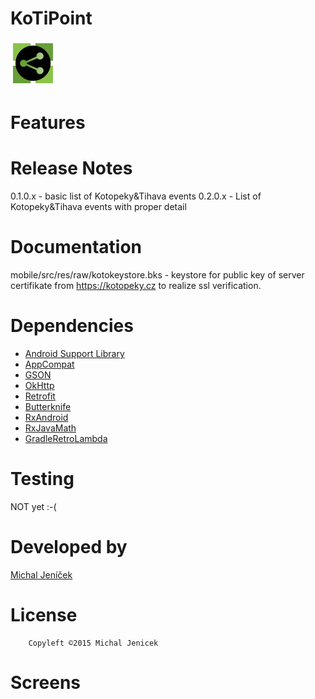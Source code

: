 # KoTiPoint

![KoTiPoint](./mobile/src/main/res/mipmap-hdpi/ic_launcher.png "KoTiPoint")



Features
============

Release Notes
============
0.1.0.x - basic list of Kotopeky&Tihava events
0.2.0.x - List of Kotopeky&Tihava events with proper detail
                                                                                             
Documentation
=============
mobile/src/res/raw/kotokeystore.bks - keystore for public key of server certifikate from https://kotopeky.cz to realize ssl verification.


Dependencies
============
* [Android Support Library](http://developer.android.com/tools/support-library/index.html)
* [AppCompat](https://developer.android.com/reference/android/support/v7/appcompat/package-summary.html)
* [GSON](http://code.google.com/p/google-gson/)
* [OkHttp](https://github.com/square/okhttp)
* [Retrofit](https://github.com/square/retrofit)
* [Butterknife](https://github.com/JakeWharton/butterknife)
* [RxAndroid](https://github.com/ReactiveX/RxAndroid)
* [RxJavaMath](https://github.com/ReactiveX/RxJavaMath)
* [GradleRetroLambda](https://github.com/evant/gradle-retrolambda)

Testing
=======

NOT yet :-(

Developed by
============

[Michal Jeníček](https://www.linkedin.com/in/jenicekmichal)


License
=======

        Copyleft ©2015 Michal Jenicek

Screens
============


